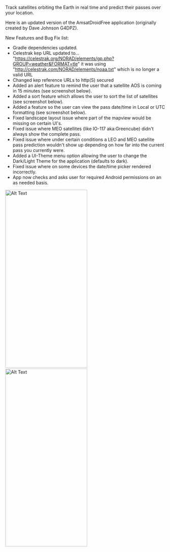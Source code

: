 Track satellites orbiting the Earth in real time and predict their passes over your location.

Here is an updated version of the AmsatDroidFree application (originally created by Dave Johnson G4DPZ).

New Features and Bug Fix list:
- Gradle dependencies updated.
- Celestrak kep URL updated to... "https://celestrak.org/NORAD/elements/gp.php?GROUP=weather&FORMAT=tle" it was using "http://celestrak.com/NORAD/elements/noaa.txt" which is no longer a valid URL
- Changed kep reference URLs to http(S) secured
- Added an alert feature to remind the user that a satellite AOS is coming in 15 minutes (see screenshot below).
- Added a sort feature which allows the user to sort the list of satellites (see screenshot below).
- Added a feature so the user can view the pass date/time in Local or UTC formatting (see screenshot below).
- Fixed landscape layout issue where part of the mapview would be missing on certain UI's.
- Fixed issue where MEO satellites (like IO-117 aka:Greencube) didn't always show the complete pass.
- Fixed issue where under certain conditions a LEO and MEO satellite pass prediction wouldn't show up depending on how far into the current pass you currently were.
- Added a UI-Theme menu option allowing the user to change the Dark/Light Theme for the application (defaults to dark).
- Fixed issue where on some devices the date/time picker rendered incorrectly.
- App now checks and asks user for required Android permissions on an as needed basis.

<img src="https://github.com/user-attachments/assets/f720ceee-869e-4291-beec-2edda97e1556" alt="Alt Text" width="258" height="560">
&nbsp;&nbsp;
<img src="https://github.com/user-attachments/assets/46c06ff0-7989-40b8-b8c8-620d81573216" alt="Alt Text" width="258" height="560">

